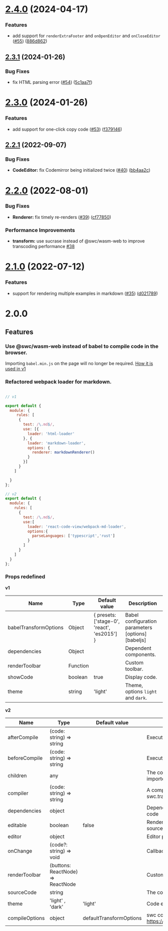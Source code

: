 # [2.4.0](https://github.com/simonguo/react-code-view/compare/2.3.1...2.4.0) (2024-04-17)


### Features

* add support for `renderExtraFooter` and `onOpenEditor` and `onCloseEditor` ([#55](https://github.com/simonguo/react-code-view/issues/55)) ([886d862](https://github.com/simonguo/react-code-view/commit/886d8624b6efca9a6753293e73d3891e1cea3018))


## [2.3.1](https://github.com/simonguo/react-code-view/compare/2.3.0...2.3.1) (2024-01-26)


### Bug Fixes

* fix HTML parsing error ([#54](https://github.com/simonguo/react-code-view/issues/54)) ([5c1aa7f](https://github.com/simonguo/react-code-view/commit/5c1aa7f3a0c6401284490fa653edb6263049a7e1))



# [2.3.0](https://github.com/simonguo/react-code-view/compare/2.2.1...2.3.0) (2024-01-26)


### Features

* add support for one-click copy code ([#53](https://github.com/simonguo/react-code-view/issues/53)) ([f379146](https://github.com/simonguo/react-code-view/commit/f3791464b6c55c325c50d89ed50953c15c2e08e6))



## [2.2.1](https://github.com/simonguo/react-code-view/compare/2.2.0...2.2.1) (2022-09-07)


### Bug Fixes

* **CodeEditor:** fix Codemirror being initialized twice ([#40](https://github.com/simonguo/react-code-view/issues/40)) ([bb4aa2c](https://github.com/simonguo/react-code-view/commit/bb4aa2cc3088b1ac64ca94a58ad04aa69f0e8dea))



# [2.2.0](https://github.com/simonguo/react-code-view/compare/2.1.0...2.2.0) (2022-08-01)

### Bug Fixes

- **Renderer:** fix timely re-renders ([#39](https://github.com/simonguo/react-code-view/issues/39)) ([cf77850](https://github.com/simonguo/react-code-view/commit/cf77850e046baf131a54f0d5ace062990671ef39))

### Performance Improvements

- **transform:** use sucrase instead of @swc/wasm-web to improve transcoding performance [#38](https://github.com/simonguo/react-code-view/issues/38)

# [2.1.0](https://github.com/simonguo/react-code-view/compare/2.0.0...2.1.0) (2022-07-12)

### Features

- support for rendering multiple examples in markdown ([#35](https://github.com/simonguo/react-code-view/issues/35)) ([d021789](https://github.com/simonguo/react-code-view/commit/d021789b8ebcd540c54f34131c1aa1a1be79a442))

# 2.0.0

## Features

### Use @swc/wasm-web instead of babel to compile code in the browser.

Importing `babel.min.js` on the page will no longer be required. [How it is used in v1](https://github.com/simonguo/react-code-view/blob/1.2.6/README.md#add-babel)

### Refactored webpack loader for markdown.

```js

// v1

export default {
  module: {
     rules: [
      {
        test: /\.md$/,
        use: [{
          loader: 'html-loader'
        }, {
          loader: 'markdown-loader',
          options: {
            renderer: markdownRenderer()
          }
        }]
      }
    ]

  }
};

// v2
export default {
  module: {
    rules: [
      {
        test: /\.md$/,
        use:[
          loader: 'react-code-view/webpack-md-loader',
          options:{
            parseLanguages: ['typescript','rust']
          }
        ]
      }
    ]
  }
};
```

### Props redefined

**v1**

| Name                  | Type     | Default value                               | Description                                       |
| --------------------- | -------- | ------------------------------------------- | ------------------------------------------------- |
| babelTransformOptions | Object   | { presets: ['stage-0', 'react', 'es2015'] } | Babel configuration parameters [options][babeljs] |
| dependencies          | Object   |                                             | Dependent components.                             |
| renderToolbar         | Function |                                             | Custom toolbar.                                   |
| showCode              | boolean  | true                                        | Display code.                                     |
| theme                 | string   | 'light'                                     | Theme, options `light` and `dark`.                |

**v2**

| Name           | Type                              | Default value           | Description                                                               |
| -------------- | --------------------------------- | ----------------------- | ------------------------------------------------------------------------- |
| afterCompile   | (code: string) => string          |                         | Executed after compiling the code                                         |
| beforeCompile  | (code: string) => string          |                         | Executed before compiling the code                                        |
| children       | any                               |                         | The code to be rendered is executed. Usually imported via markdown-loader |
| compiler       | (code: string) => string          |                         | A compiler that transforms the code. Use swc.transformSync by default     |
| dependencies   | object                            |                         | Dependent objects required by the executed code                           |
| editable       | boolean                           | false                   | Renders a code editor that can modify the source code                     |
| editor         | object                            |                         | Editor properties                                                         |
| onChange       | (code?: string) => void           |                         | Callback triggered after code change                                      |
| renderToolbar  | (buttons: ReactNode) => ReactNode |                         | Customize the rendering toolbar                                           |
| sourceCode     | string                            |                         | The code to be rendered is executed                                       |
| theme          | 'light' , 'dark'                  | 'light'                 | Code editor theme, applied to CodeMirror                                  |
| compileOptions | object                            | defaultTransformOptions | swc configuration https://swc.rs/docs/configuration/compilation           |
